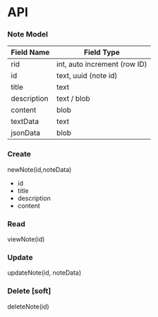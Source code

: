 # API

### Note Model

Field Name | Field Type
------------ | -------------
rid | int, auto increment (row ID)
id | text, uuid (note id)
title | text
description | text / blob
content | blob
textData | text
jsonData | blob



### Create
newNote(id,noteData)
- id
- title
- description
- content

### Read
viewNote(id)

### Update
updateNote(id, noteData)

### Delete [soft]
deleteNote(id)




